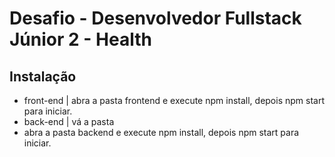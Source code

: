 # Desafio - Desenvolvedor Fullstack Júnior 2 - Health

## Instalação
- front-end | abra a pasta frontend e execute npm install, depois npm start para iniciar.
- back-end | vá a pasta 
- abra a pasta backend e execute npm install, depois npm start para iniciar.
